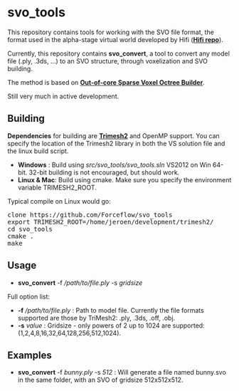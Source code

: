 svo_tools
==========
This repository contains tools for working with the SVO file format, the format used in the alpha-stage virtual world developed by Hifi (**[Hifi repo](https://github.com/worklist/hifi "Hifi repo")**).

Currently, this repository contains **svo_convert**, a tool to convert any model file (.ply, .3ds, ...) to an SVO structure, through voxelization and SVO building.

The method is based on **[Out-of-core Sparse Voxel Octree Builder](https://github.com/Forceflow/ooc_svo_builder "ooc_svo_builder github repo")**.

Still very much in active development.

Building
--------
**Dependencies** for building are **[Trimesh2](http://gfx.cs.princeton.edu/proj/trimesh2/)** and OpenMP support. You can specify the location of the Trimesh2 library in both the VS solution file and the linux build script.

* **Windows** : Build using *src/svo_tools/svo_tools.sln* VS2012 on Win 64-bit. 32-bit building is not encouraged, but should work.
* **Linux & Mac**: Build using cmake. Make sure you specify the environment variable TRIMESH2_ROOT.

Typical compile on Linux would go:
<pre>
clone https://github.com/Forceflow/svo_tools
export TRIMESH2_ROOT=/home/jeroen/development/trimesh2/
cd svo_tools
cmake .
make
</pre>

Usage
-----
* **svo_convert** -f */path/to/file.ply* -s *gridsize*

Full option list:
* **-f** */path/to/file.ply* : Path to model file. Currently the file formats supported are those by TriMesh2: .ply, .3ds, .off, .obj.
* **-s** *value* : Gridsize - only powers of 2 up to 1024 are supported: (1,2,4,8,16,32,64,128,256,512,1024).

Examples
--------

* **svo_convert** -f *bunny.ply* -s *512* : Will generate a file named bunny.svo in the same folder, with an SVO of gridsize 512x512x512.
